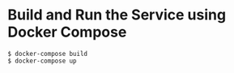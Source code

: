 # Build and Run the Service using Docker Compose

```
$ docker-compose build
$ docker-compose up
```